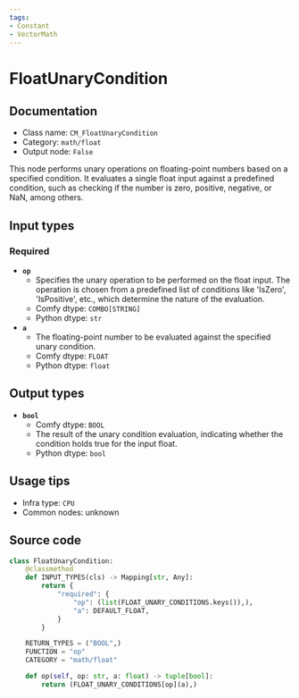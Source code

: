 ```yaml
---
tags:
- Constant
- VectorMath
---
```


# FloatUnaryCondition
## Documentation
- Class name: `CM_FloatUnaryCondition`
- Category: `math/float`
- Output node: `False`

This node performs unary operations on floating-point numbers based on a specified condition. It evaluates a single float input against a predefined condition, such as checking if the number is zero, positive, negative, or NaN, among others.
## Input types
### Required
- **`op`**
    - Specifies the unary operation to be performed on the float input. The operation is chosen from a predefined list of conditions like 'IsZero', 'IsPositive', etc., which determine the nature of the evaluation.
    - Comfy dtype: `COMBO[STRING]`
    - Python dtype: `str`
- **`a`**
    - The floating-point number to be evaluated against the specified unary condition.
    - Comfy dtype: `FLOAT`
    - Python dtype: `float`
## Output types
- **`bool`**
    - Comfy dtype: `BOOL`
    - The result of the unary condition evaluation, indicating whether the condition holds true for the input float.
    - Python dtype: `bool`
## Usage tips
- Infra type: `CPU`
- Common nodes: unknown


## Source code
```python
class FloatUnaryCondition:
    @classmethod
    def INPUT_TYPES(cls) -> Mapping[str, Any]:
        return {
            "required": {
                "op": (list(FLOAT_UNARY_CONDITIONS.keys()),),
                "a": DEFAULT_FLOAT,
            }
        }

    RETURN_TYPES = ("BOOL",)
    FUNCTION = "op"
    CATEGORY = "math/float"

    def op(self, op: str, a: float) -> tuple[bool]:
        return (FLOAT_UNARY_CONDITIONS[op](a),)

```
